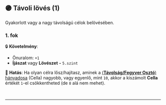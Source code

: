 ## 🟣 Távoli lövés (1)

Gyakorlott vagy a nagy távolságú célok belövésében.
### 1. fok

🔒 **Követelmény**:
- Önuralom: `+1`
- **Íjászat** vagy **Lövészet**  **-** `5.szint`


🌟 **Hatás**: Ha olyan célra lősz/hajítasz, aminek a [(**Távolság/Fegyver Osztó**) hányadosa](../072_tavharc_ve_oszto_cella.md#️-fegyver-osztó) (Cella) nagyobb, vagy egyenlő, mint `10`, akkor a kiszámolt **Cella** értékét `1`-el csökkentheted (de `8` alá nem mehet).

<br />

---
